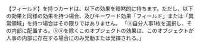 【フィールド】を持つカードは、以下の効果を暗黙的に持ちます。ただし、以下の効果と同様の効果を持つ場合、及びキーワード効果「フィールド」または「異常領域」を持つ場合はその限りではありません。
「ⓐ自分人事1枚を選択し、その内部に配置する。ⓑⓐを除くこのオブジェクトの効果は、このオブジェクトが人事の内部に存在する場合にのみ発動または発揮される。」